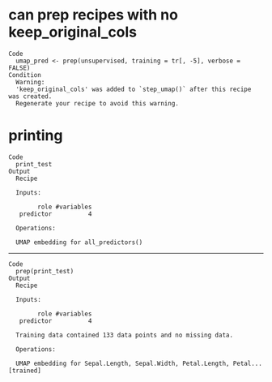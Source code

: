 # can prep recipes with no keep_original_cols

    Code
      umap_pred <- prep(unsupervised, training = tr[, -5], verbose = FALSE)
    Condition
      Warning:
      'keep_original_cols' was added to `step_umap()` after this recipe was created.
      Regenerate your recipe to avoid this warning.

# printing

    Code
      print_test
    Output
      Recipe
      
      Inputs:
      
            role #variables
       predictor          4
      
      Operations:
      
      UMAP embedding for all_predictors()

---

    Code
      prep(print_test)
    Output
      Recipe
      
      Inputs:
      
            role #variables
       predictor          4
      
      Training data contained 133 data points and no missing data.
      
      Operations:
      
      UMAP embedding for Sepal.Length, Sepal.Width, Petal.Length, Petal... [trained]


